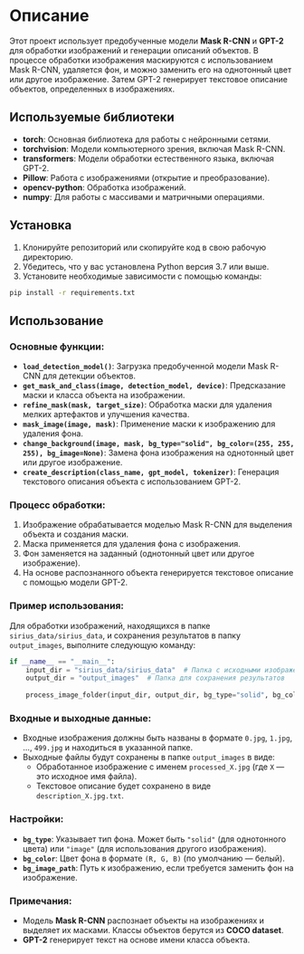 # Описание

Этот проект использует предобученные модели **Mask R-CNN** и **GPT-2** для обработки изображений и генерации описаний объектов. В процессе обработки изображения маскируются с использованием Mask R-CNN, удаляется фон, и можно заменить его на однотонный цвет или другое изображение. Затем GPT-2 генерирует текстовое описание объектов, определенных в изображениях.

## Используемые библиотеки

- **torch**: Основная библиотека для работы с нейронными сетями.
- **torchvision**: Модели компьютерного зрения, включая Mask R-CNN.
- **transformers**: Модели обработки естественного языка, включая GPT-2.
- **Pillow**: Работа с изображениями (открытие и преобразование).
- **opencv-python**: Обработка изображений.
- **numpy**: Для работы с массивами и матричными операциями.

## Установка

1. Клонируйте репозиторий или скопируйте код в свою рабочую директорию.
2. Убедитесь, что у вас установлена Python версия 3.7 или выше.
3. Установите необходимые зависимости с помощью команды:

```bash
pip install -r requirements.txt
```

## Использование

### Основные функции:

- **`load_detection_model()`**: Загрузка предобученной модели Mask R-CNN для детекции объектов.
- **`get_mask_and_class(image, detection_model, device)`**: Предсказание маски и класса объекта на изображении.
- **`refine_mask(mask, target_size)`**: Обработка маски для удаления мелких артефактов и улучшения качества.
- **`mask_image(image, mask)`**: Применение маски к изображению для удаления фона.
- **`change_background(image, mask, bg_type="solid", bg_color=(255, 255, 255), bg_image=None)`**: Замена фона изображения на однотонный цвет или другое изображение.
- **`create_description(class_name, gpt_model, tokenizer)`**: Генерация текстового описания объекта с использованием GPT-2.

### Процесс обработки:

1. Изображение обрабатывается моделью Mask R-CNN для выделения объекта и создания маски.
2. Маска применяется для удаления фона с изображения.
3. Фон заменяется на заданный (однотонный цвет или другое изображение).
4. На основе распознанного объекта генерируется текстовое описание с помощью модели GPT-2.

### Пример использования:

Для обработки изображений, находящихся в папке `sirius_data/sirius_data`, и сохранения результатов в папку `output_images`, выполните следующую команду:

```python
if __name__ == "__main__":
    input_dir = "sirius_data/sirius_data"  # Папка с исходными изображениями
    output_dir = "output_images"  # Папка для сохранения результатов
    
    process_image_folder(input_dir, output_dir, bg_type="solid", bg_color=(220, 220, 220))
```
### Входные и выходные данные:

- Входные изображения должны быть названы в формате `0.jpg`, `1.jpg`, ..., `499.jpg` и находиться в указанной папке.
- Выходные файлы будут сохранены в папке `output_images` в виде:
  - Обработанное изображение с именем `processed_X.jpg` (где `X` — это исходное имя файла).
  - Текстовое описание будет сохранено в виде `description_X.jpg.txt`.

### Настройки:

- **`bg_type`**: Указывает тип фона. Может быть `"solid"` (для однотонного цвета) или `"image"` (для использования другого изображения).
- **`bg_color`**: Цвет фона в формате `(R, G, B)` (по умолчанию — белый).
- **`bg_image_path`**: Путь к изображению, если требуется заменить фон на изображение.

### Примечания:

- Модель **Mask R-CNN** распознает объекты на изображениях и выделяет их масками. Классы объектов берутся из **COCO dataset**.
- **GPT-2** генерирует текст на основе имени класса объекта.
